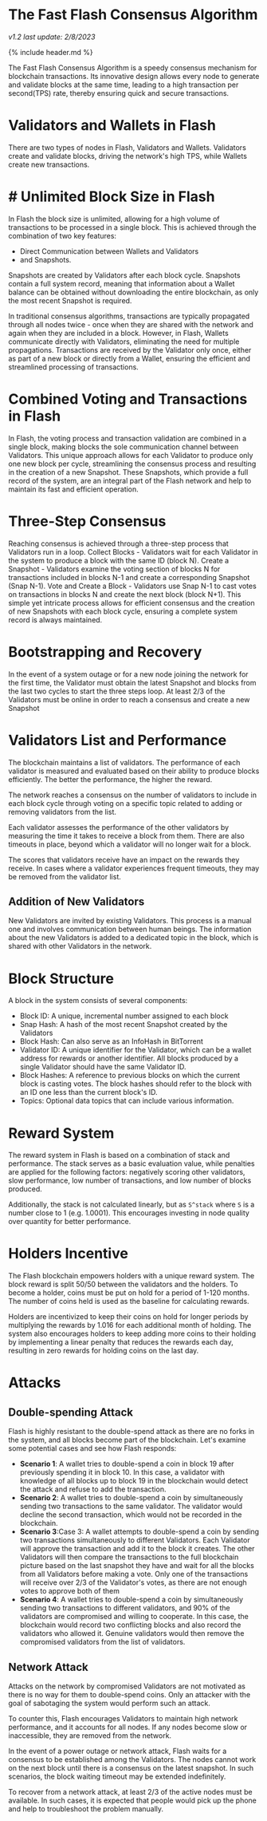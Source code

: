 # The **Fast** Flash Consensus Algorithm
*v1.2 last update: 2/8/2023*

{% include header.md %}

The Fast Flash Consensus Algorithm is a speedy consensus mechanism for blockchain transactions. Its innovative design allows every node to generate and validate blocks at the same time, leading to a high transaction per second(TPS) rate, thereby ensuring quick and secure transactions.
# Validators and Wallets in Flash

There are two types of nodes in Flash, Validators and Wallets. 
Validators create and validate blocks, driving the network's high TPS, while Wallets create new transactions.

# # Unlimited Block Size in Flash 
In Flash the block size is unlimited, allowing for a high volume of transactions to be processed in a single block. This is achieved through the combination of two key features: 
 - Direct Communication between Wallets and Validators 
 - and Snapshots.

Snapshots are created by Validators after each block cycle. Snapshots contain a full system record, meaning that information about a Wallet balance can be obtained without downloading the entire blockchain, as only the most recent Snapshot is required.

In traditional consensus algorithms, transactions are typically propagated through all nodes twice - once when they are shared with the network and again when they are included in a block. However, in Flash, Wallets communicate directly with Validators, eliminating the need for multiple propagations. Transactions are received by the Validator only once, either as part of a new block or directly from a Wallet, ensuring the efficient and streamlined processing of transactions.

# Combined Voting and Transactions in Flash
In Flash, the voting process and transaction validation are combined in a single block, making blocks the sole communication channel between Validators. This unique approach allows for each Validator to produce only one new block per cycle, streamlining the consensus process and resulting in the creation of a new Snapshot. These Snapshots, which provide a full record of the system, are an integral part of the Flash network and help to maintain its fast and efficient operation.

# Three-Step Consensus 
Reaching consensus is achieved through a three-step process that Validators run in a loop.
Collect Blocks - Validators wait for each Validator in the system to produce a block with the same ID (block N).
Create a Snapshot - Validators examine the voting section of blocks N for transactions included in blocks N-1 and create a corresponding Snapshot (Snap N-1).
Vote and Create a Block - Validators use Snap N-1 to cast votes on transactions in blocks N and create the next block (block N+1).
This simple yet intricate process allows for efficient consensus and the creation of new Snapshots with each block cycle, ensuring a complete system record is always maintained.

# Bootstrapping and Recovery 
In the event of a system outage or for a new node joining the network for the first time, the Validator must obtain the latest Snapshot and blocks from the last two cycles to start the three steps loop. At least 2/3 of the Validators must be online in order to reach a consensus and create a new Snapshot

# Validators List and Performance
The blockchain maintains a list of validators. The performance of each validator is measured and evaluated based on their ability to produce blocks efficiently. The better the performance, the higher the reward.

The network reaches a consensus on the number of validators to include in each block cycle through voting on a specific topic related to adding or removing validators from the list.

Each validator assesses the performance of the other validators by measuring the time it takes to receive a block from them. There are also timeouts in place, beyond which a validator will no longer wait for a block.

The scores that validators receive have an impact on the rewards they receive. In cases where a validator experiences frequent timeouts, they may be removed from the validator list.

## Addition of New Validators
New Validators are invited by existing Validators. This process is a manual one and involves communication between human beings. The information about the new Validators is added to a dedicated topic in the block, which is shared with other Validators in the network. 

# Block Structure
A block in the system consists of several components:

 - Block ID: A unique, incremental number assigned to each block
 - Snap Hash: A hash of the most recent Snapshot created by the Validators
 - Block Hash: Can also serve as an InfoHash in BitTorrent
 - Validator ID: A unique identifier for the Validator, which can be a wallet address for rewards or another identifier. All blocks produced by a single Validator should have the same Validator ID.
 - Block Hashes: A reference to previous blocks on which the current block is casting votes. The block hashes should refer to the block with an ID one less than the current block's ID.
 - Topics: Optional data topics that can include various information.

# Reward System
The reward system in Flash is based on a combination of stack and performance. The stack serves as a basic evaluation value, while penalties are applied for the following factors: negatively scoring other validators, slow performance, low number of transactions, and low number of blocks produced.

Additionally, the stack is not calculated linearly, but as `S^stack` where `S` is a number close to 1 (e.g. 1.0001). This encourages investing in node quality over quantity for better performance.

# Holders Incentive
The Flash blockchain empowers holders with a unique reward system. The block reward is split 50/50 between the validators and the holders. To become a holder, coins must be put on hold for a period of 1-120 months. The number of coins held is used as the baseline for calculating rewards.

Holders are incentivized to keep their coins on hold for longer periods by multiplying the rewards by 1.016 for each additional month of holding. The system also encourages holders to keep adding more coins to their holding by implementing a linear penalty that reduces the rewards each day, resulting in zero rewards for holding coins on the last day.

# Attacks
## Double-spending Attack
Flash is highly resistant to the double-spend attack as there are no forks in the system, and all blocks become part of the blockchain.
Let's examine some potential cases and see how Flash responds:
 - **Scenario 1**: A wallet tries to double-spend a coin in block 19 after previously spending it in block 10. In this case, a validator with knowledge of all blocks up to block 19 in the blockchain would detect the attack and refuse to add the transaction.
 - **Scenario 2**: A wallet tries to double-spend a coin by simultaneously sending two transactions to the same validator. The validator would decline the second transaction, which would not be recorded in the blockchain.
 - **Scenario 3**:Case 3: A wallet attempts to double-spend a coin by sending two transactions simultaneously to different Validators. Each Validator will approve the transaction and add it to the block it creates. The other Validators will then compare the transactions to the full blockchain picture based on the last snapshot they have and wait for all the blocks from all Validators before making a vote. Only one of the transactions will receive over 2/3 of the Validator's votes, as there are not enough votes to approve both of them
 - **Scenario 4**: A wallet tries to double-spend a coin by simultaneously sending two transactions to different validators, and 90% of the validators are compromised and willing to cooperate. In this case, the blockchain would record two conflicting blocks and also record the validators who allowed it. Genuine validators would then remove the compromised validators from the list of validators.

## Network Attack
Attacks on the network by compromised Validators are not motivated as there is no way for them to double-spend coins. Only an attacker with the goal of sabotaging the system would perform such an attack.

To counter this, Flash encourages Validators to maintain high network performance, and it accounts for all nodes. If any nodes become slow or inaccessible, they are removed from the network.

In the event of a power outage or network attack, Flash waits for a consensus to be established among the Validators. The nodes cannot work on the next block until there is a consensus on the latest snapshot. In such scenarios, the block waiting timeout may be extended indefinitely.

To recover from a network attack, at least 2/3 of the active nodes must be available. In such cases, it is expected that people would pick up the phone and help to troubleshoot the problem manually.
